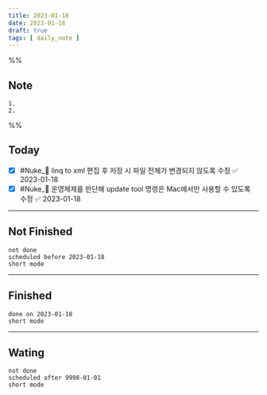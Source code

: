 ```yaml
---
title: 2023-01-18
date: 2023-01-18
draft: true
tags: [ daily_note ]
---
```


%%
## Note
	1. 
	2. 
 
%%

## Today
- [x] #Nuke_🚀 linq to xml 편집 후 저장 시 파일 전체가 변경되지 않도록 수정 ✅ 2023-01-18
- [x] #Nuke_🚀 운영체제를 판단해 update tool 명령은 Mac에서만 사용할 수 있도록 수정 ✅ 2023-01-18

---
## Not Finished
```tasks
not done
scheduled before 2023-01-18
short mode
```
---
## Finished
```tasks
done on 2023-01-18
short mode
```
---
## Wating
```tasks
not done
scheduled after 9998-01-01
short mode
```